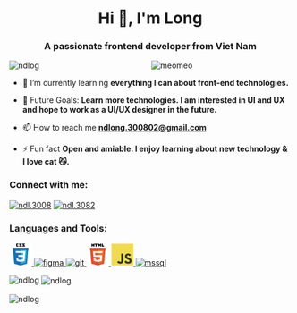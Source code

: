 <h1 align="center">Hi 👋, I'm Long</h1>
<h3 align="center">A passionate frontend developer from Viet Nam</h3>
<img align="right" alt="meomeo" width="250" src="https://user-images.githubusercontent.com/102477140/215768914-e3129899-6e50-4a33-bbaa-cc730c61a4b4.png">
<p align="left"> <img src="https://komarev.com/ghpvc/?username=ndlog&label=Profile%20views&color=0e75b6&style=flat" alt="ndlog" /> </p>

- 🌱 I’m currently learning **everything I can about front-end technologies.**

- 🎯 Future Goals: **Learn more technologies. I am interested in UI and UX and hope to work as a UI/UX designer in the future.**

- 📫 How to reach me **ndlong.300802@gmail.com**

- ⚡ Fun fact **Open and amiable. I enjoy learning about new technology & I love cat 😼.**

<h3 align="left">Connect with me:</h3>
<p align="left">
<a href="https://fb.com/ndl.3008" target="blank"><img align="center" src="https://raw.githubusercontent.com/rahuldkjain/github-profile-readme-generator/master/src/images/icons/Social/facebook.svg" alt="ndl.3008" height="30" width="40" /></a>
<a href="https://instagram.com/ndl.3082" target="blank"><img align="center" src="https://raw.githubusercontent.com/rahuldkjain/github-profile-readme-generator/master/src/images/icons/Social/instagram.svg" alt="ndl.3082" height="30" width="40" /></a>
</p>

<h3 align="left">Languages and Tools:</h3>
<p align="left"> <a href="https://www.w3schools.com/css/" target="_blank" rel="noreferrer"> <img src="https://raw.githubusercontent.com/devicons/devicon/master/icons/css3/css3-original-wordmark.svg" alt="css3" width="40" height="40"/> </a> <a href="https://www.figma.com/" target="_blank" rel="noreferrer"> <img src="https://www.vectorlogo.zone/logos/figma/figma-icon.svg" alt="figma" width="40" height="40"/> </a> <a href="https://git-scm.com/" target="_blank" rel="noreferrer"> <img src="https://www.vectorlogo.zone/logos/git-scm/git-scm-icon.svg" alt="git" width="40" height="40"/> </a> <a href="https://www.w3.org/html/" target="_blank" rel="noreferrer"> <img src="https://raw.githubusercontent.com/devicons/devicon/master/icons/html5/html5-original-wordmark.svg" alt="html5" width="40" height="40"/> </a> <a href="https://developer.mozilla.org/en-US/docs/Web/JavaScript" target="_blank" rel="noreferrer"> <img src="https://raw.githubusercontent.com/devicons/devicon/master/icons/javascript/javascript-original.svg" alt="javascript" width="40" height="40"/> </a> <a href="https://www.microsoft.com/en-us/sql-server" target="_blank" rel="noreferrer"> <img src="https://www.svgrepo.com/show/303229/microsoft-sql-server-logo.svg" alt="mssql" width="40" height="40"/> </a> </p>

<p><img align="left" src="https://github-readme-stats.vercel.app/api/top-langs?username=ndlog&show_icons=true&locale=en&layout=compact" alt="ndlog" /></p>

<p>&nbsp;<img align="center" src="https://github-readme-stats.vercel.app/api?username=ndlog&show_icons=true&locale=en" alt="ndlog" /></p>

<p><img align="center" src="https://github-readme-streak-stats.herokuapp.com/?user=ndlog&" alt="ndlog" /></p>
